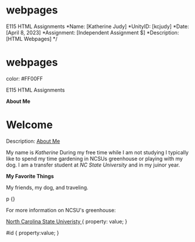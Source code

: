# webpages
E115 HTML Assignments
 *Name: [Katherine Judy]
 *UnityID: [kcjudy]
 *Date: [April 8, 2023]
 *Assignment: [Independent Assignment $]
 *Description: [HTML Webpages]
 */
 # webpages
 
 color: #FF00FF 
 
E115 HTML Assignments
<head> <strong> About Me </strong>
<title> Katherine's Webpage </title>
	
<h1> Welcome </h1>
 <body>
  <p><p style=“color:  ; font-family: Arial;”> Description: <ins> About Me </ins>
  <p> My name is <em> Katherine </em> During my free time while I am not studying I typically like to spend my time gardening in NCSUs greenhouse or playing with my dog. I am a transfer student at <em> NC State University </em> and in my juinor year.
  
	  
 <head> <strong> <p> My Favorite Things </strong> <p> My friends, my dog, and traveling. </p>
p {}

<p> For more information on NCSU's greenhouse: </p>
<a href= "https://phytotron.ncsu.edu/greenhouses" target="_blank" >North Carolina State Univeristy </a>
{
    property: value;
}

#id {
    property:value;
}
